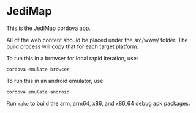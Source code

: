 # JediMap

This is the JediMap cordova app.

All of the web content should be placed under the src/www/ folder. The build process will copy that for each target platform.

To run this in a browser for local rapid iteration, use:

	cordova emulate browser

To run this in an android emulator, use:

	cordova emulate android

Run `make` to build the arm, arm64, x86, and x86_64 debug apk packages.
